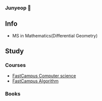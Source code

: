 ### Junyeop 👋

## Info
- MS in Mathematics(Differential Geometry)

## Study
### Courses
- [FastCampus Computer science](https://github.com/Junyeopp/FastCampus)
- [FastCampus Algorithm](https://github.com/Junyeopp/FactCampus_Algorithm)

### Books
<!--
**Junyeopp/Junyeopp** is a ✨ _special_ ✨ repository because its `README.md` (this file) appears on your GitHub profile.

Here are some ideas to get you started:

- 🔭 I’m currently working on ...
- 🌱 I’m currently learning ...
- 👯 I’m looking to collaborate on ...
- 🤔 I’m looking for help with ...
- 💬 Ask me about ...
- 📫 How to reach me: ...
- 😄 Pronouns: ...
- ⚡ Fun fact: ...
-->
